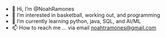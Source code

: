 - 👋 Hi, I’m @NoahRamones
- 👀 I’m interested in basketball, working out, and programming
- 🌱 I’m currently learning python, java, SQL, and AI/ML
- 📫 How to reach me ... via email noahtramones@gmail.com

<!---
NoahRamones/NoahRamones is a ✨ special ✨ repository because its `README.md` (this file) appears on your GitHub profile.
You can click the Preview link to take a look at your changes.
--->
